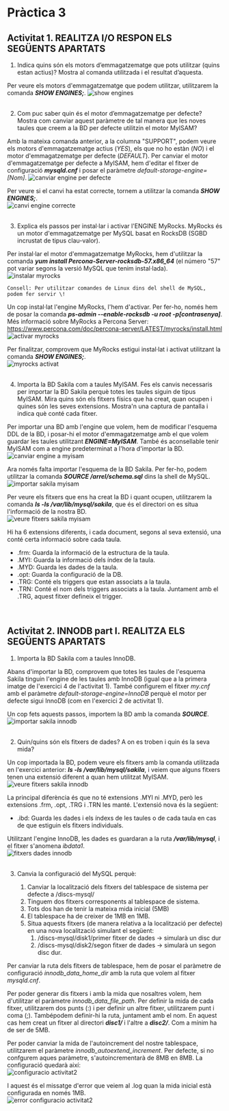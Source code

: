 # Pràctica 3

## Activitat 1. REALITZA I/O RESPON ELS SEGÜENTS APARTATS


1. Indica quins són els motors d’emmagatzematge que pots utilitzar (quins estan actius)? Mostra al comanda utilitzada i el resultat d’aquesta.</br>

Per veure els motors d'emmagatzematge que podem utilitzar, utilitzarem la comanda <i><b>SHOW ENGINES;</b></i>.
![show engines](img/Screenshot_1.png) </br></br>

2. Com puc saber quin és el motor d’emmagatzematge per defecte? Mostra com canviar aquest paràmetre de tal manera que les noves taules que creem a la BD per defecte utilitzin el motor MyISAM?

Amb la mateixa comanda anterior,  a la columna "SUPPORT", podem veure els motors d'emmagatzematge actius (<i>YES</i>), els que no ho estàn (<i>NO</i>) i el motor d'emmagatzematge per defecte (<i>DEFAULT</i>). Per canviar el motor d'emmagatzematge per defecte a MyISAM, hem d'editar el fitxer de configuració <i><b>mysqld.cnf</b></i> i posar el paràmetre <i>default-storage-engine=[Nom]</i>. ![canviar engine per defecte](img/Screenshot_2.png) </br>

Per veure si el canvi ha estat correcte, tornem a utilitzar la comanda <i><b>SHOW ENGINES;</b></i>. </br>
![canvi engine correcte](img/Screenshot_3.png) </br></br>

3. Explica els passos per instal·lar i activar l'ENGINE MyRocks. MyRocks és un motor d'emmagatzematge per MySQL basat en RocksDB (SGBD incrustat de tipus clau-valor).</br>

Per instal·lar el motor d'emmagatzematge MyRocks, hem d'utilitzar la comanda <i><b>yum install Percona-Server-rocksdb-57.x86_64</b></i> (el número "57" pot variar segons la versió MySQL que tenim instal·lada). </br> ![instalar myrocks](img/Screenshot_4.png)</br>

    Consell: Per utilitzar comandes de Linux dins del shell de MySQL, podem fer servir \!

Un cop instal·lat l'engine MyRocks, l'hem d'activar. Per fer-ho, només hem de posar la comanda <i><b>ps-admin --enable-rocksdb -u root -p[contrasenya]</b></i>. Més informació sobre MyRocks a Percona Server: https://www.percona.com/doc/percona-server/LATEST/myrocks/install.html</br> ![activar myrocks](img/Screenshot_5.png)</br>

Per finalitzar, comprovem que MyRocks estigui instal·lat i activat utilitzant la comanda <i><b>SHOW ENGINES;</b></i>. </br> ![myrocks activat](img/Screenshot_6.png) </br></br>

4. Importa la BD Sakila com a taules MyISAM. Fes els canvis necessaris per importar la BD Sakila perquè totes les taules siguin de tipus MyISAM. Mira quins són els fitxers físics que ha creat, quan ocupen i quines són les seves extensions. Mostra'n una captura de pantalla i indica què conté cada fitxer.</br>

Per importar una BD amb l'engine que volem, hem de modificar l'esquema DDL de la BD, i posar-hi el motor d'emmagatzematge amb el que volem guardar les taules utilitzant <i><b>ENGINE=MyISAM</b></i>. També és aconsellable tenir MyISAM com a engine predeterminat a l'hora d'importar la BD. </br> ![canviar engine a myisam](img/Screenshot_7.png) </br>

Ara només falta importar l'esquema de la BD Sakila. Per fer-ho, podem utilitzar la comanda <i><b>SOURCE /arrel/schema.sql</b></i> dins la shell de MySQL. </br> ![importar sakila myisam](img/Screenshot_8.png) </br>

Per veure els fitxers que ens ha creat la BD i quant ocupen, utilitzarem la comanda <i><b>ls -ls /var/lib/mysql/sakila</b></i>, que és el directori on es situa l'informació de la nostra BD. </br> ![veure fitxers sakila myisam](img/Screenshot_9.png) </br>

Hi ha 6 extensions diferents, i cada document, segons al seva extensió, una conté certa informació sobre cada taula. </br>

- .frm: Guarda la informació de la estructura de la taula.
- .MYI: Guarda la informació dels índex de la taula.
- .MYD: Guarda les dades de la taula.
- .opt: Guarda la configuració de la DB.
- .TRG: Conté els triggers que estan associats a la taula.
- .TRN: Conté el nom dels triggers associats a la taula. Juntament amb el .TRG, aquest fitxer defineix el trigger.

</br>

## Activitat 2. INNODB part I. REALITZA ELS SEGÜENTS APARTATS


1. Importa la BD Sakila com a taules InnoDB. </br>

Abans d'importar la BD, comprovem que totes les taules de l'esquema Sakila tinguin l'engine de les taules amb InnoDB (igual que a la primera imatge de l'exercici 4 de l'activitat 1). També configurem el fitxer <i>my.cnf</i> amb el paràmetre <i>default-storage-engine=InnoDB</i> perquè el motor per defecte sigui InnoDB (com en l'exercici 2 de activitat 1).

Un cop fets aquests passos, importem la BD amb la comanda <i><b>SOURCE</b></i>. </br> ![importar sakila innodb](img/Screenshot_10.png) </br></br>

2. Quin/quins són els fitxers de dades? A on es troben i quin és la seva mida? </br>

Un cop importada la BD, podem veure els fitxers amb la comanda utilitzada en l'exercici anterior: <i><b>ls -ls /var/lib/mysql/sakila</b></i>, i veiem que alguns fitxers tenen una extensió diferent a quan hem utilitzat MyISAM. </br> ![veure fitxers sakila innodb](img/Screenshot_11.png) </br>

La principal diferència és que no té extensions .MYI ni .MYD, però les extensions .frm, .opt, .TRG i .TRN les manté. L'extensió nova és la següent: </br>

- .ibd: Guarda les dades i els índexs de les taules o de cada taula en cas de que estiguin els fitxers individuals.

Utilitzant l'engine InnoDB, les dades es guardaran a la ruta <i><b>/var/lib/mysql</b></i>, i el fitxer s'anomena <i>ibdata1</i>. </br> ![fitxers dades innodb](img/Screenshot_12.png) </br></br>

3. Canvia la configuració del MySQL perquè: </br>

    1. Canviar la localització dels fitxers del tablespace de sistema per defecte a /discs-mysql/
    2. Tinguem dos fitxers corresponents al tablespace de sistema.
    3. Tots dos han de tenir la mateixa mida inicial (5MB) 
    4. El tablespace ha de creixer de 1MB en 1MB.
    5. Situa aquests fitxers (de manera relativa a la localització per defecte) en una nova localització simulant el següent:
        1. /discs-mysql/disk1/primer fitxer de dades → simularà un disc dur
        2. /discs-mysql/disk2/segon fitxer de dades → simularà un segon disc dur. </br>
        
Per canviar la ruta dels fitxers de tablespace, hem de posar el paràmetre de configuració <i>innodb_data_home_dir</i> amb la ruta que volem al fitxer <i>mysqld.cnf</i>.

Per poder generar dis fitxers i amb la mida que nosaltres volem, hem d'utilitzar el paràmetre <i>innodb_data_file_path</i>. Per definir la mida de cada fitxer, utilitzarem dos punts (:) i per definir un altre fitxer, utilitzarem punt i coma (;). Tambépodem definir-hi la ruta, juntament amb el nom. En aquest cas hem creat un fitxer al directori <i><b>disc1/</b></i> i l'altre a <i><b>disc2/</b></i>. Com a mínim ha de ser de 5MB.

Per poder canviar la mida de l'autoincrement del nostre tablespace, utilitzarem el paràmetre <i>innodb_autoextend_increment</i>. Per defecte, si no confgurem aques paràmetre, s'autoincrementarà de 8MB en 8MB. La configuració quedarà així: </br> ![configuracio activitat2](img/Screenshot_15.png) </br>

I aquest és el missatge d'error que veiem al .log quan la mida inicial està configurada en només 1MB. </br> ![error configuracio activitat2](img/Screenshot_16.png) </br></br>


